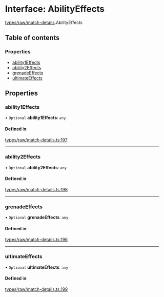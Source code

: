 # Interface: AbilityEffects

[types/raw/match-details](../modules/types_raw_match_details.md).AbilityEffects

## Table of contents

### Properties

- [ability1Effects](types_raw_match_details.AbilityEffects.md#ability1effects)
- [ability2Effects](types_raw_match_details.AbilityEffects.md#ability2effects)
- [grenadeEffects](types_raw_match_details.AbilityEffects.md#grenadeeffects)
- [ultimateEffects](types_raw_match_details.AbilityEffects.md#ultimateeffects)

## Properties

### ability1Effects

• `Optional` **ability1Effects**: `any`

#### Defined in

[types/raw/match-details.ts:197](https://github.com/jameslinimk/unofficial-valorant-api/blob/1def087/package/src/types/raw/match-details.ts#L197)

___

### ability2Effects

• `Optional` **ability2Effects**: `any`

#### Defined in

[types/raw/match-details.ts:198](https://github.com/jameslinimk/unofficial-valorant-api/blob/1def087/package/src/types/raw/match-details.ts#L198)

___

### grenadeEffects

• `Optional` **grenadeEffects**: `any`

#### Defined in

[types/raw/match-details.ts:196](https://github.com/jameslinimk/unofficial-valorant-api/blob/1def087/package/src/types/raw/match-details.ts#L196)

___

### ultimateEffects

• `Optional` **ultimateEffects**: `any`

#### Defined in

[types/raw/match-details.ts:199](https://github.com/jameslinimk/unofficial-valorant-api/blob/1def087/package/src/types/raw/match-details.ts#L199)
